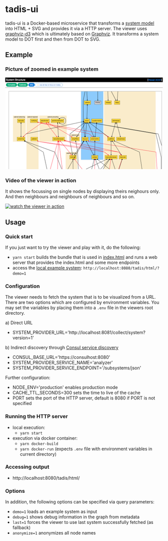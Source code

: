 # tadis-ui

tadis-ui is a Docker-based microservice that transforms a [system model](./src/domain/model.ts) into HTML + SVG and provides it via a HTTP server. The viewer uses [graphviz-d3](https://github.com/magjac/d3-graphviz) which is ultimately based on [Graphviz](http://www.graphviz.org/). It transforms a system model to DOT first and then from DOT to SVG.

## Example

### Picture of zoomed in example system

![Example Visualization](docs/example.png "Example Visualization")

### Video of the viewer in action

It shows the focussing on single nodes by displaying theirs neighours only. And then neighbours and neighbours of neighbours and so on.

[![watch the viewer in action](https://img.youtube.com/vi/cD7M2gwV2PI/0.jpg)](https://youtu.be/cD7M2gwV2PI)

## Usage

### Quick start

If you just want to try the viewer and play with it, do the following:

- `yarn start` builds the bundle that is used in [index.html](./src/html/index.html) and runs a web server that provides the index.html and some more endpoints
- access the [local example system](./src/exampleSystems/simpleSystem.ts): `http://localhost:8080/tadis/html/?demo=1`

### Configuration

The viewer needs to fetch the system that is to be visualized from a URL. There are two options which are configured by environment variables. You may set the variables by placing them into a `.env` file in the viewers root directory.

a) Direct URL

- SYSTEM_PROVIDER_URL='http://localhost:8081/collect/system?version=1'

b) Indirect discovery through [Consul service discovery](http://consul.io/)

- CONSUL_BASE_URL='https://consulhost:8080'
- SYSTEM_PROVIDER_SERVICE_NAME='analyzer'
- SYSTEM_PROVIDER_SERVICE_ENDPOINT='/subsystems/json'

Further configuration:

- NODE_ENV='production' enables production mode
- CACHE_TTL_SECONDS=300 sets the time to live of the cache
- PORT sets the port of the HTTP server, default is 8080 if PORT is not specified

### Running the HTTP server

- local execution:
  - `yarn start`
- execution via docker container:
  - `yarn docker-build`
  - `yarn docker-run`
    (expects `.env` file with environment variables in current directory)

### Accessing output

- http://localhost:8080/tadis/html/

### Options

In addition, the following options can be specified via query parameters:

- `demo=1` loads an example system as input
- `debug=1` shows debug information in the graph from metadata
- `last=1` forces the viewer to use last system successfully fetched (as fallback)
- `anonymize=1` anonymizes all node names
